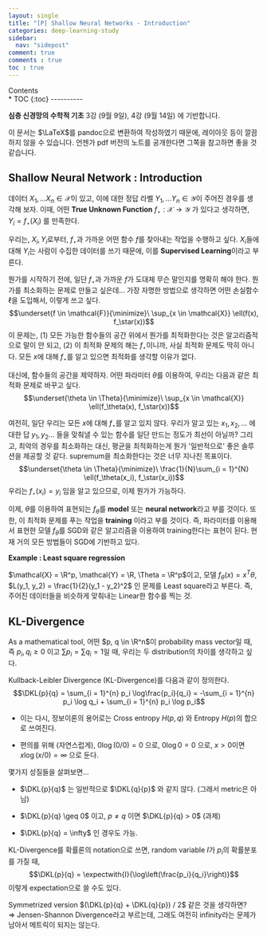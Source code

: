 ```yaml
---
layout: single
title: "[P] Shallow Neural Networks - Introduction"
categories: deep-learning-study
sidebar:
  nav: "sidepost"
comment: true
comments : true
toc : true
---
```

<div id="toc">
Contents
</div>
* TOC
{:toc}
----------

**심층 신경망의 수학적 기초** 3강 (9월 9일), 4강 (9월 14일) 에 기반합니다. 

이 문서는 $\LaTeX$를 pandoc으로 변환하여 작성하였기 때문에, 레이아웃 등이 깔끔하지 않을 수 있습니다. 언젠가 pdf 버전의 노트를 공개한다면 그쪽을 참고하면 좋을 것 같습니다.  


## Shallow Neural Network : Introduction

데이터 $X_1, \dots X_n \in \mathcal{X}$이 있고, 이에 대한 정답 라벨
$Y_1, \dots Y_n \in \mathcal{Y}$이 주어진 경우를 생각해 보자. 이때, 어떤
**True Unknown Function** $f_\star : \mathcal{X} \to \mathcal{Y}$ 가
있다고 생각하면, $Y_i = f_\star(X_i)$ 를 만족한다.

우리는, $X_i, Y_i$로부터, $f_\star$과 가까운 어떤 함수 $f$를 찾아내는
작업을 수행하고 싶다. $X_i$들에 대해 $Y_i$는 사람이 수집한 데이터를 쓰기
때문에, 이를 **Supervised Learning**이라고 부른다.

뭔가를 시작하기 전에, 일단 $f_\star$과 가까운 $f$가 도대체 무슨 말인지를
명확히 해야 한다. 뭔가를 최소화하는 문제로 만들고 싶은데\... 가장 자명한
방법으로 생각하면 어떤 손실함수 $\ell$을 도입해서, 이렇게 쓰고 싶다.
$$\underset{f \in \mathcal{F}}{\minimize}\ \sup_{x \in \mathcal{X}} \ell(f(x), f_\star(x))$$
이 문제는, (1) 모든 가능한 함수들의 공간 위에서 뭔가를 최적화한다는 것은
알고리즘적으로 말이 안 되고, (2) 이 최적화 문제의 해는 $f_\star$이니까,
사실 최적화 문제도 딱히 아니다. 모든 $x$에 대해 $f_\star$를 알고 있으면
최적화를 생각할 이유가 없다.

대신에, 함수들의 공간을 제약하자. 어떤 파라미터 $\theta$를 이용하여,
우리는 다음과 같은 최적화 문제로 바꾸고 싶다.
$$\underset{\theta \in \Theta}{\minimize}\ \sup_{x \in \mathcal{X}} \ell(f_\theta(x), f_\star(x))$$

여전히, 일단 우리는 모든 $x$에 대해 $f_\star$를 알고 있지 않다. 우리가
알고 있는 $x_1, x_2, \dots$ 에 대한 답 $y_1, y_2 \dots$ 들을 맞춰낼 수
있는 함수를 일단 만드는 정도가 최선이 아닐까? 그리고, 최악의 경우를
최소화하는 대신, 평균을 최적화하는게 뭔가 '일반적으로' 좋은 솔루션을
제공할 것 같다. supremum을 최소화한다는 것은 너무 지나친 목표이다.
$$\underset{\theta \in \Theta}{\minimize}\ \frac{1}{N}\sum_{i = 1}^{N} \ell(f_\theta(x_i), f_\star(x_i))$$
우리는 $f_\star(x_i) = y_i$ 임을 알고 있으므로, 이제 뭔가가 가능하다.

이제, $\theta$를 이용하여 표현되는 $f_\theta$를 **model** 또는 **neural
network**라고 부를 것이다. 또한, 이 최적화 문제를 푸는 작업을
**training** 이라고 부를 것이다. 즉, 파라미터를 이용해서 표현한 모델
$f_\theta$를 SGD와 같은 알고리즘을 이용하여 training한다는 표현이 된다.
현재 거의 모든 방법들이 SGD에 기반하고 있다.

**Example : Least square regression**

$\mathcal{X} = \R^p, \mathcal{Y} = \R, \Theta = \R^p$이고, 모델
$f_\theta(x) = x^T \theta$, $L(y_1, y_2) = \frac{1}{2}(y_1 - y_2)^2$ 인
문제를 Least square라고 부른다. 즉, 주어진 데이터들을 비슷하게 맞춰내는
Linear한 함수를 찍는 것.

## KL-Divergence

As a mathematical tool, 어떤 $p, q \in \R^n$이 probability mass vector일
때, 즉 $p_i, q_i \geq 0$ 이고 $\sum p_i = \sum q_i = 1$일 때, 우리는 두
distribution의 차이를 생각하고 싶다.

Kullback-Leibler Divergence (KL-Divergence)를 다음과 같이 정의한다.
$$\DKL{p}{q} = \sum_{i = 1}^{n} p_i \log\frac{p_i}{q_i} = -\sum_{i = 1}^{n} p_i \log q_i + \sum_{i = 1}^{n} p_i \log p_i$$

- 이는 다시, 정보이론의 용어로는 Cross entropy $H(p, q)$ 와 Entropy
$H(p)$의 합으로 쓰여진다.

- 편의를 위해 (자연스럽게), $0 \log (0 / 0) = 0$ 으로, $0 \log 0 = 0$
으로, $x > 0$이면 $x \log (x / 0) = \infty$ 으로 둔다.

몇가지 성질들을 살펴보면\...

- $\DKL{p}{q}$ 는 일반적으로 $\DKL{q}{p}$ 와 같지 않다. (그래서
    metric은 아님)
- $\DKL{p}{q} \geq 0$ 이고, $p \neq q$ 이면 $\DKL{p}{q} > 0$ (과제)

- $\DKL{p}{q} = \infty$ 인 경우도 가능.

KL-Divergence를 확률론의 notation으로 쓰면, random variable $I$가
$p_i$의 확률분포를 가질 때,
$$\DKL{p}{q} = \expectwith{I}{\log\left(\frac{p_i}{q_i}\right)}$$ 이렇게
expectation으로 쓸 수도 있다.

Symmetrized version $(\DKL{p}{q} + \DKL{q}{p}) / 2$ 같은 것을 생각하면?\
$\Rightarrow$ Jensen-Shannon Divergence라고 부르는데, 그래도 여전히
infinity라는 문제가 남아서 메트릭이 되지는 않는다.
